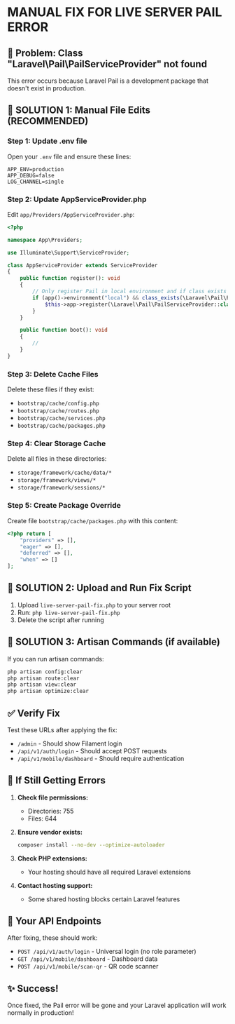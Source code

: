 # MANUAL FIX FOR LIVE SERVER PAIL ERROR

## 🚨 Problem: Class "Laravel\Pail\PailServiceProvider" not found

This error occurs because Laravel Pail is a development package that doesn't exist in production.

## 🔧 SOLUTION 1: Manual File Edits (RECOMMENDED)

### Step 1: Update .env file
Open your `.env` file and ensure these lines:
```env
APP_ENV=production
APP_DEBUG=false
LOG_CHANNEL=single
```

### Step 2: Update AppServiceProvider.php
Edit `app/Providers/AppServiceProvider.php`:

```php
<?php

namespace App\Providers;

use Illuminate\Support\ServiceProvider;

class AppServiceProvider extends ServiceProvider
{
    public function register(): void
    {
        // Only register Pail in local environment and if class exists
        if (app()->environment("local") && class_exists(\Laravel\Pail\PailServiceProvider::class)) {
            $this->app->register(\Laravel\Pail\PailServiceProvider::class);
        }
    }

    public function boot(): void
    {
        //
    }
}
```

### Step 3: Delete Cache Files
Delete these files if they exist:
- `bootstrap/cache/config.php`
- `bootstrap/cache/routes.php`
- `bootstrap/cache/services.php`
- `bootstrap/cache/packages.php`

### Step 4: Clear Storage Cache
Delete all files in these directories:
- `storage/framework/cache/data/*`
- `storage/framework/views/*`
- `storage/framework/sessions/*`

### Step 5: Create Package Override
Create file `bootstrap/cache/packages.php` with this content:
```php
<?php return [
    "providers" => [],
    "eager" => [],
    "deferred" => [],
    "when" => []
];
```

## 🔧 SOLUTION 2: Upload and Run Fix Script

1. Upload `live-server-pail-fix.php` to your server root
2. Run: `php live-server-pail-fix.php`
3. Delete the script after running

## 🔧 SOLUTION 3: Artisan Commands (if available)

If you can run artisan commands:
```bash
php artisan config:clear
php artisan route:clear
php artisan view:clear
php artisan optimize:clear
```

## ✅ Verify Fix

Test these URLs after applying the fix:
- `/admin` - Should show Filament login
- `/api/v1/auth/login` - Should accept POST requests
- `/api/v1/mobile/dashboard` - Should require authentication

## 🚨 If Still Getting Errors

1. **Check file permissions:**
   - Directories: 755
   - Files: 644

2. **Ensure vendor exists:**
   ```bash
   composer install --no-dev --optimize-autoloader
   ```

3. **Check PHP extensions:**
   - Your hosting should have all required Laravel extensions

4. **Contact hosting support:**
   - Some shared hosting blocks certain Laravel features

## 📱 Your API Endpoints

After fixing, these should work:
- `POST /api/v1/auth/login` - Universal login (no role parameter)
- `GET /api/v1/mobile/dashboard` - Dashboard data
- `POST /api/v1/mobile/scan-qr` - QR code scanner

## ✨ Success!

Once fixed, the Pail error will be gone and your Laravel application will work normally in production!
